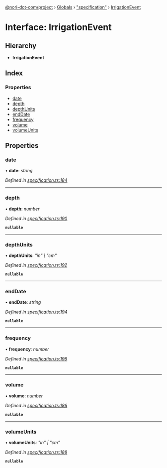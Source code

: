 [@nori-dot-com/project](../README.md) › [Globals](../globals.md) › ["specification"](../modules/_specification_.md) › [IrrigationEvent](_specification_.irrigationevent.md)

# Interface: IrrigationEvent

## Hierarchy

* **IrrigationEvent**

## Index

### Properties

* [date](_specification_.irrigationevent.md#date)
* [depth](_specification_.irrigationevent.md#depth)
* [depthUnits](_specification_.irrigationevent.md#depthunits)
* [endDate](_specification_.irrigationevent.md#enddate)
* [frequency](_specification_.irrigationevent.md#frequency)
* [volume](_specification_.irrigationevent.md#volume)
* [volumeUnits](_specification_.irrigationevent.md#volumeunits)

## Properties

###  date

• **date**: *string*

*Defined in [specification.ts:184](https://github.com/nori-dot-eco/nori-dot-com/blob/49f839c/packages/project/src/specification.ts#L184)*

___

###  depth

• **depth**: *number*

*Defined in [specification.ts:190](https://github.com/nori-dot-eco/nori-dot-com/blob/49f839c/packages/project/src/specification.ts#L190)*

**`nullable`** 

___

###  depthUnits

• **depthUnits**: *"in" | "cm"*

*Defined in [specification.ts:192](https://github.com/nori-dot-eco/nori-dot-com/blob/49f839c/packages/project/src/specification.ts#L192)*

**`nullable`** 

___

###  endDate

• **endDate**: *string*

*Defined in [specification.ts:194](https://github.com/nori-dot-eco/nori-dot-com/blob/49f839c/packages/project/src/specification.ts#L194)*

**`nullable`** 

___

###  frequency

• **frequency**: *number*

*Defined in [specification.ts:196](https://github.com/nori-dot-eco/nori-dot-com/blob/49f839c/packages/project/src/specification.ts#L196)*

**`nullable`** 

___

###  volume

• **volume**: *number*

*Defined in [specification.ts:186](https://github.com/nori-dot-eco/nori-dot-com/blob/49f839c/packages/project/src/specification.ts#L186)*

**`nullable`** 

___

###  volumeUnits

• **volumeUnits**: *"in" | "cm"*

*Defined in [specification.ts:188](https://github.com/nori-dot-eco/nori-dot-com/blob/49f839c/packages/project/src/specification.ts#L188)*

**`nullable`**
